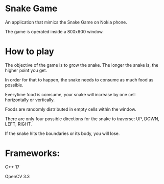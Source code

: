 # Snake Game

An application that mimics the Snake Game on Nokia phone.

The game is operated inside a 800x600 window.

# How to play

The objective of the game is to grow the snake. The longer the snake is, the higher point you get.

In order for that to happen, the snake needs to consume as much food as possible.

Everytime food is comsume, your snake will increase by one cell horizontally or vertically.

Foods are randomly distributed in empty cells within the window.

There are only four possible directions for the snake to traverse: UP, DOWN, LEFT, RIGHT.

If the snake hits the boundaries or its body, you will lose.

# Frameworks:

C++ 17

OpenCV 3.3


